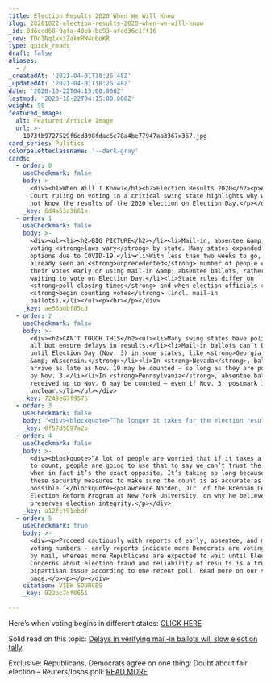```yaml
---
title: Election Results 2020 When We Will Know
slug: 20201022-election-results-2020-when-we-will-know
_id: 8d6ccd68-9afa-40eb-bc93-afcd36c1ff16
_rev: TDo1Nq1xkiZakmRW4oboKR
type: quick_reads
draft: false
aliases:
  - /
_createdAt: '2021-04-01T18:26:48Z'
_updatedAt: '2021-04-01T18:26:48Z'
date: '2020-10-22T04:15:00.000Z'
lastmod: '2020-10-22T04:15:00.000Z'
weight: 50
featured_image:
  alt: Featured Article Image
  url: >-
    1073fb9727529f6cd398fdac6c78a4be77947aa3367x367.jpg
card_series: Politics
colorpaletteclassname: '--dark-gray'
cards:
  - order: 0
    useCheckmark: false
    body: >-
      <div><h1>When Will I Know?</h1><h2>Election Results 2020</h2><p>A Supreme
      Court ruling on voting in a critical swing state highlights why we *might*
      not know the results of the 2020 election on Election Day.</p></div>
    _key: 6d4a53a3661e
  - order: 1
    useCheckmark: false
    body: >-
      <div><ul><li><h2>BIG PICTURE</h2></li><li>Mail-in, absentee &amp; early
      voting <strong>laws vary</strong> by state. Many states expanded these
      options due to COVID-19.</li><li>With less than two weeks to go, we’ve
      already seen an <strong>unprecedented</strong> number of people casting
      their votes early or using mail-in &amp; absentee ballots, rather than
      waiting to vote on Election Day.</li><li>State rules differ on
      <strong>poll closing times</strong> and when election officials can
      <strong>begin counting votes</strong> (incl. mail-in
      ballots).</li></ul><p><br></p></div>
    _key: ae56adbf85cd
  - order: 2
    useCheckmark: false
    body: >-
      <div><h2>CAN’T TOUCH THIS</h2><ul><li>Many swing states have policies that
      all but ensure delays in results.</li><li>Mail-in ballots can’t be counted
      until Election Day (Nov. 3) in some states, like <strong>Georgia, Michigan
      &amp; Wisconsin.</strong></li><li>In <strong>Nevada</strong>, ballots that
      arrive as late as Nov. 10 may be counted – so long as they are postmarked
      by Nov. 3.</li><li>In <strong>Pennsylvania</strong>, absentee ballots
      received up to Nov. 6 may be counted – even if Nov. 3. postmark is
      unclear.</li></ul></div>
    _key: 7249e87f9576
  - order: 3
    useCheckmark: false
    body: "<div><blockquote>“The longer it takes for the election results to be known, the greater the risk that they’re going to be questioned and second-guessed, and that we’re going to be that national news story that we really don’t want to be.”</blockquote><p>Lisa Schaefer, Executive Dir. at County Commissioners Assoc. of Pennsylvania, ahead of this week's U.S. Supreme Court's 4-4 ruling rejecting GOP efforts\_to require absentee ballots be received by Election Day in order to be counted.</p></div>"
    _key: 0f57d5097a2b
  - order: 4
    useCheckmark: false
    body: >-
      <div><blockquote>“A lot of people are worried that if it takes a long time
      to count, people are going to use that to say we can’t trust the results,
      when in fact it’s the exact opposite. It’s taking so long because of all
      these security measures to make sure the count is as accurate as
      possible.”</blockquote><p>Lawrence Norden, Dir. of the Brennan Center’s
      Election Reform Program at New York University, on why he believes time
      preserves election integrity.</p></div>
    _key: a12fcf91ebdf
  - order: 5
    useCheckmark: true
    body: >-
      <div><p>Proceed cautiously with reports of early, absentee, and mail-in
      voting numbers - early reports indicate more Democrats are voting early or
      by mail, whereas more Republicans are expected to wait until Election Day.
      Concerns about election fraud and reliability of results is a truly
      bipartisan issue according to one recent poll. Read more on our source
      page.</p><p></p></div>
    citation: VIEW SOURCES
    _key: 922bc7df6651

---
```

Here’s when voting begins in different states: [CLICK HERE](https://www.ncsl.org/research/elections-and-campaigns/vopp-table-16-when-absentee-mail-ballot-processing-and-counting-can-begin.aspx)

Solid read on this topic: [Delays in verifying mail-in ballots will slow election tally](https://apnews.com/article/virus-outbreak-election-2020-donald-trump-elections-voting-2020-b382942a72809ab70a32d7dc1a93ee40)

Exclusive: Republicans, Democrats agree on one thing: Doubt about fair election – Reuters/Ipsos poll: [READ MORE](https://www.reuters.com/article/us-usa-election-poll-exclusive/exclusive-republicans-democrats-agree-on-one-thing-doubt-about-fair-election-reuters-ipsos-poll-idUSKCN24W26S)